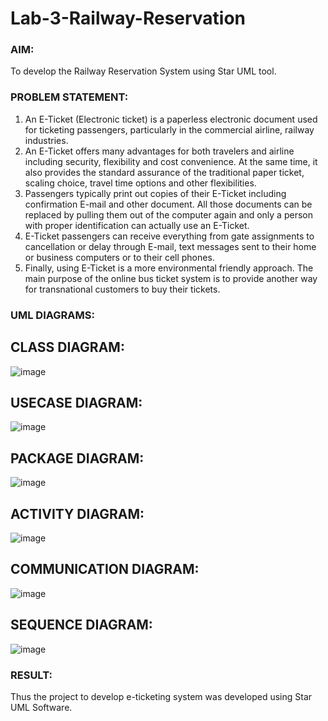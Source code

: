 # Lab-3-Railway-Reservation

### AIM:
To develop the Railway Reservation System using Star UML tool.
### PROBLEM STATEMENT:
1. An E-Ticket (Electronic ticket) is a paperless electronic document used for ticketing
passengers, particularly in the commercial airline, railway industries.
2. An E-Ticket offers many advantages for both travelers and airline including security,
flexibility and cost convenience. At the same time, it also provides the standard assurance of
the traditional paper ticket, scaling choice, travel time options and other flexibilities.
3. Passengers typically print out copies of their E-Ticket including confirmation E-mail
and other document. All those documents can be replaced by pulling them out of the computer
again and only a person with proper identification can actually use an E-Ticket.
4. E-Ticket passengers can receive everything from gate assignments to cancellation or
delay through E-mail, text messages sent to their home or business computers or to their cell
phones.
5. Finally, using E-Ticket is a more environmental friendly approach. The main purpose
of the online bus ticket system is to provide another way for transnational customers to buy
their tickets.
### UML DIAGRAMS:

## CLASS DIAGRAM:
![image](https://github.com/BharathCSEIOT/Lab-3-Railway-Reservation/assets/122793480/3863edaa-b312-4028-8764-f11d55dd8a10)
## USECASE DIAGRAM:
![image](https://github.com/BharathCSEIOT/Lab-3-Railway-Reservation/assets/122793480/c5569485-a2bd-42db-b470-2fb2aac942f0)
## PACKAGE DIAGRAM:
![image](https://github.com/BharathCSEIOT/Lab-3-Railway-Reservation/assets/122793480/5dc079d0-8fd3-4562-b6e3-96ef05c25f86)
## ACTIVITY DIAGRAM:
![image](https://github.com/BharathCSEIOT/Lab-3-Railway-Reservation/assets/122793480/5bb7f540-b088-4212-af1f-59f65a2eb0ee)
## COMMUNICATION DIAGRAM:
![image](https://github.com/BharathCSEIOT/Lab-3-Railway-Reservation/assets/122793480/d35ab98e-aa60-48b7-a2f5-600eb7c5b043)
## SEQUENCE DIAGRAM:
![image](https://github.com/BharathCSEIOT/Lab-3-Railway-Reservation/assets/122793480/df9192bc-e623-453c-93c4-2fe913fc9a51)

### RESULT:
Thus the project to develop e-ticketing system was developed using Star UML Software.
